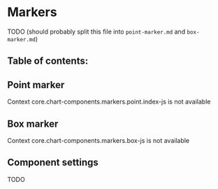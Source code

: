 # Markers

TODO (should probably split this file into `point-marker.md` and `box-marker.md`)

## Table of contents:


## Point marker

Context core.chart-components.markers.point.index-js is not available 


## Box marker

Context core.chart-components.markers.box-js is not available 


## Component settings

TODO
